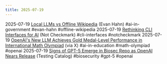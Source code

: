 ```yaml
---
title: 2025-07-19
---
```


2025-07-19 [Local LLMs vs Offline Wikipedia](https://evanhahn.com/local-llms-versus-offline-wikipedia/) (Evan Hahn) #ai-in-government #evan-hahn #offline-wikipedia
2025-07-19 [Rethinking CLI Interfaces for AI](https://www.notcheckmark.com/2025/07/rethinking-cli-interfaces-for-ai/) (Not Checkmark) #cli-interfaces #notcheckmark
2025-07-19 [OpenAI's New LLM Achieves Gold Medal-Level Performance in International Math Olympiad](https://x.com/alexwei_/status/1946477742855532918) (via X) #ai-in-education #math-olympiad #openai
2025-07-19 [Signs of GPT-5 Emerge in Biosec Repo as OpenAI Nears Release](https://www.testingcatalog.com/signs-of-gpt-5-emerge-in-biosec-repo-as-openai-nears-release/) (Testing Catalog) #biosecurity #gpt-5 #openai

